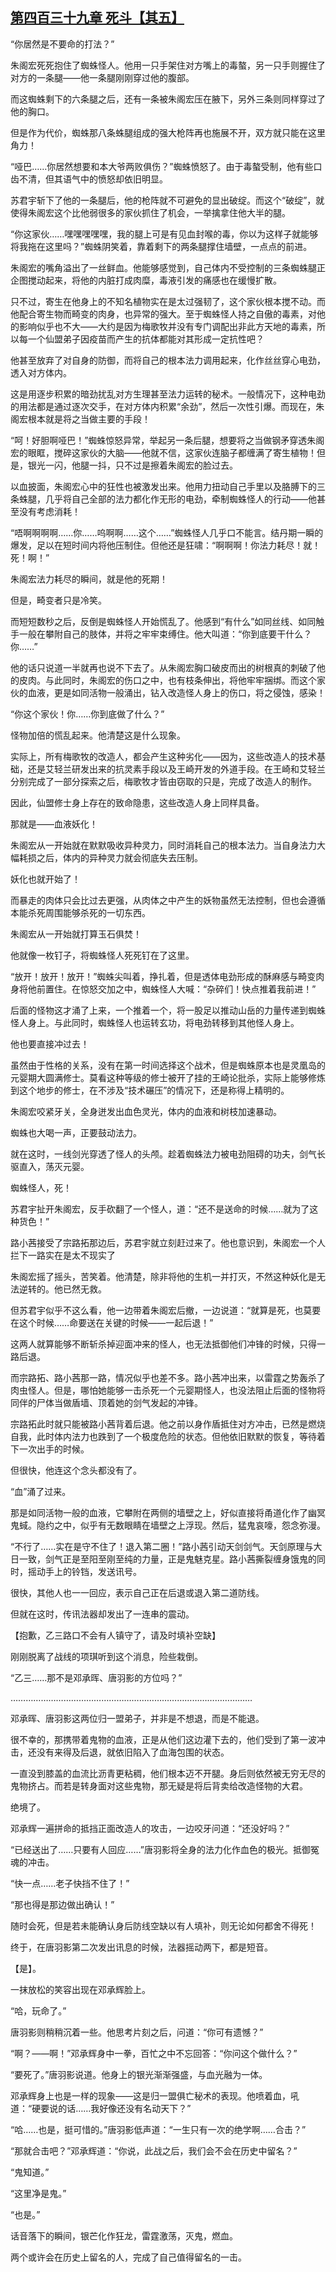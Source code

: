## [第四百三十九章 死斗【其五】](https://www.xxbiquge.com/11_11207/9199016.html)


  “你居然是不要命的打法？”

  朱阁宏死死抱住了蜘蛛怪人。他用一只手架住对方嘴上的毒螯，另一只手则握住了对方的一条腿——他一条腿刚刚穿过他的腹部。

  而这蜘蛛剩下的六条腿之后，还有一条被朱阁宏压在腋下，另外三条则同样穿过了他的胸口。

  但是作为代价，蜘蛛那八条蛛腿组成的强大枪阵再也施展不开，双方就只能在这里角力！

  “哑巴……你居然想要和本大爷两败俱伤？”蜘蛛愤怒了。由于毒螯受制，他有些口齿不清，但其语气中的愤怒却依旧明显。

  苏君宇斩下了他的一条腿后，他的枪阵就不可避免的显出破绽。而这个“破绽”，就使得朱阁宏这个比他弱很多的家伙抓住了机会，一举擒拿住他大半的腿。

  “你这家伙……嘿嘿嘿嘿嘿，我的腿上可是有见血封喉的毒，你以为这样子就能够将我拖在这里吗？”蜘蛛阴笑着，靠着剩下的两条腿撑住墙壁，一点点的前进。

  朱阁宏的嘴角溢出了一丝鲜血。他能够感觉到，自己体内不受控制的三条蜘蛛腿正企图搅动起来，将他的内脏打成肉糜，毒液引发的痛感也在缓慢扩散。

  只不过，寄生在他身上的不知名植物实在是太过强韧了，这个家伙根本搅不动。而他配合寄生物而畸变的肉身，也异常的强大。至于蜘蛛怪人持之自傲的毒素，对他的影响似乎也不大——大约是因为梅歌牧并没有专门调配出非此方天地的毒素，所以每一个仙盟弟子因疫苗而产生的抗体都能对其形成一定抗性吧？

  他甚至放弃了对自身的防御，而将自己的根本法力调用起来，化作丝丝穿心电劲，透入对方体内。

  这是用逐步积累的暗劲扰乱对方生理甚至法力运转的秘术。一般情况下，这种电劲的用法都是通过逐次交手，在对方体内积累“余劲”，然后一次性引爆。而现在，朱阁宏根本就是将之当做主要的手段！

  “呵！好胆啊哑巴！”蜘蛛惊怒异常，举起另一条后腿，想要将之当做钢矛穿透朱阁宏的眼眶，搅碎这家伙的大脑——他就不信，这家伙连脑子都缠满了寄生植物！但是，银光一闪，他腿一抖，只不过是擦着朱阁宏的脸过去。

  以血披面，朱阁宏心中的狂性也被激发出来。他用力扭动自己手里以及胳膊下的三条蛛腿，几乎将自己全部的法力都化作无形的电劲，牵制蜘蛛怪人的行动——他甚至没有考虑消耗！

  “唔啊啊啊啊……你……呜啊啊……这个……”蜘蛛怪人几乎口不能言。结丹期一瞬的爆发，足以在短时间内将他压制住。但他还是狂啸：“啊啊啊！你法力耗尽！就！死！啊！”

  朱阁宏法力耗尽的瞬间，就是他的死期！

  但是，畸变者只是冷笑。

  而短短数秒之后，反倒是蜘蛛怪人开始慌乱了。他感到“有什么”如同丝线、如同触手一般在攀附自己的肢体，并将之牢牢束缚住。他大叫道：“你到底要干什么？你……”

  他的话只说道一半就再也说不下去了。从朱阁宏胸口破皮而出的树根真的刺破了他的皮肉。与此同时，朱阁宏的伤口之中，也有枝条伸出，将他牢牢捆绑。而这个家伙的血液，更是如同活物一般涌出，钻入改造怪人身上的伤口，将之侵蚀，感染！

  “你这个家伙！你……你到底做了什么？”

  怪物加倍的慌乱起来。他清楚这是什么现象。

  实际上，所有梅歌牧的改造人，都会产生这种劣化——因为，这些改造人的技术基础，还是艾轻兰研发出来的抗灵素手段以及王崎开发的外道手段。在王崎和艾轻兰分别完成了一部分探索之后，梅歌牧才皆由窃取的只是，完成了改造人的制作。

  因此，仙盟修士身上存在的致命隐患，这些改造人身上同样具备。

  那就是——血液妖化！

  朱阁宏从一开始就在默默吸收异种灵力，同时消耗自己的根本法力。当自身法力大幅耗损之后，体内的异种灵力就会彻底失去压制。

  妖化也就开始了！

  而暴走的肉体只会比过去更强，从肉体之中产生的妖物虽然无法控制，但也会遵循本能杀死周围能够杀死的一切东西。

  朱阁宏从一开始就打算玉石俱焚！

  他就像一枚钉子，将蜘蛛怪人死死钉在了这里。

  “放开！放开！放开！”蜘蛛尖叫着，挣扎着，但是透体电劲形成的酥麻感与畸变肉身将他前置住。在惊怒交加之中，蜘蛛怪人大喊：“杂碎们！快点推着我前进！”

  后面的怪物这才涌了上来，一个推着一个，将一股足以推动山岳的力量传递到蜘蛛怪人身上。与此同时，蜘蛛怪人也运转玄功，将电劲转移到其他怪人身上。

  他也要直接冲过去！

  虽然由于性格的关系，没有在第一时间选择这个战术，但是蜘蛛原本也是灵凰岛的元婴期大圆满修士。莫看这种等级的修士被开了挂的王崎论批杀，实际上能够修炼到这个地步的修士，在不涉及“技术碾压”的情况下，还是称得上精明的。

  朱阁宏咬紧牙关，全身迸发出血色灵光，体内的血液和树枝加速暴动。

  蜘蛛也大喝一声，正要鼓动法力。

  就在这时，一线剑光穿透了怪人的头颅。趁着蜘蛛法力被电劲阻碍的功夫，剑气长驱直入，荡灭元婴。

  蜘蛛怪人，死！

  苏君宇扯开朱阁宏，反手砍翻了一个怪人，道：“还不是送命的时候……就为了这种货色！”

  路小茜接受了宗路拓那边后，苏君宇就立刻赶过来了。他也意识到，朱阁宏一个人拦下一路实在是太不现实了

  朱阁宏摇了摇头，苦笑着。他清楚，除非将他的生机一并打灭，不然这种妖化是无法逆转的。他已然无救。

  但苏君宇似乎不这么看，他一边带着朱阁宏后撤，一边说道：“就算是死，也莫要在这个时候……命要送在关键的时候——一起后退！”

  这两人就算能够不断斩杀掉迎面冲来的怪人，也无法抵御他们冲锋的时候，只得一路后退。

  而宗路拓、路小茜那一路，情况似乎也差不多。路小茜冲出来，以雷霆之势轰杀了肉虫怪人。但是，哪怕她能够一击杀死一个元婴期怪人，也没法阻止后面的怪物将同伴的尸体当做盾墙、顶着她的剑气发起的冲锋。

  宗路拓此时就只能被路小茜背着后退。他之前以身作盾抵住对方冲击，已然是燃烧自我，此时体内法力也跌到了一个极度危险的状态。但他依旧默默的恢复，等待着下一次出手的时候。

  但很快，他连这个念头都没有了。

  “血”涌了过来。

  那是如同活物一般的血液，它攀附在两侧的墙壁之上，好似直接将甬道化作了幽冥鬼蜮。隐约之中，似乎有无数眼睛在墙壁之上浮现。然后，猛鬼哀嚎，怨念弥漫。

  “不行了……实在是守不住了！退入第二圈！”路小茜引动天剑剑气。天剑原理与大日一致，剑气正是至阳至刚至纯的力量，正是鬼魅克星。路小茜撕裂缠身饿鬼的同时，摇动手上的铃铛，发送讯号。

  很快，其他人也一一回应，表示自己正在后退或退入第二道防线。

  但就在这时，传讯法器却发出了一连串的震动。

  【抱歉，乙三路口不会有人镇守了，请及时填补空缺】

  刚刚脱离了战线的项琪听到这个消息，险些栽倒。

  “乙三……那不是邓承晖、唐羽影的方位吗？”

  ……………………………………………………………………………………

  邓承晖、唐羽影这两位归一盟弟子，并非是不想退，而是不能退。

  很不幸的，那携带着鬼物的血液，正是从他们这边灌下去的，他们受到了第一波冲击，还没有来得及后退，就依旧陷入了血海包围的状态。

  一直没到膝盖的血流比沥青更粘稠，他们根本迈不开腿。身后则依然被无穷无尽的鬼物挤占。而若是转身面对这些鬼物，那无疑是将后背卖给改造怪物的大君。

  绝境了。

  邓承辉一遍拼命的抵挡正面改造人的攻击，一边咬牙问道：“还没好吗？”

  “已经送出了……只要有人回应……”唐羽影将全身的法力化作血色的极光。抵御冤魂的冲击。

  “快一点……老子快挡不住了！”

  “那也得是那边做出确认！”

  随时会死，但是若未能确认身后防线空缺以有人填补，则无论如何都舍不得死！

  终于，在唐羽影第二次发出讯息的时候，法器摇动两下，都是短音。

  【是】。

  一抹放松的笑容出现在邓承辉脸上。

  “哈，玩命了。”

  唐羽影则稍稍沉着一些。他思考片刻之后，问道：“你可有遗憾？”

  “啊？——啊！”邓承辉身中一拳，百忙之中不忘回答：“你问这个做什么？”

  “要死了。”唐羽影说道。他身上的银光渐渐强盛，与血光融为一体。

  邓承辉身上也是一样的现象——这是归一盟俱亡秘术的表现。他喷着血，吼道：“硬要说的话……我好像还没有名动天下？”

  “哈……也是，挺可惜的。”唐羽影低声道：“一生只有一次的绝学啊……合击？”

  “那就合击吧？”邓承辉道：“你说，此战之后，我们会不会在历史中留名？”

  “鬼知道。”

  “这里净是鬼。”

  “也是。”

  话音落下的瞬间，银芒化作狂龙，雷霆激荡，灭鬼，燃血。

  两个或许会在历史上留名的人，完成了自己值得留名的一击。
